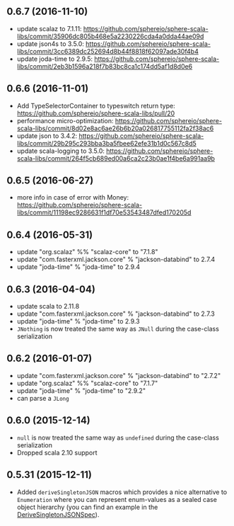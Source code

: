 ## 0.6.7 (2016-11-10)

* update scalaz to 7.1.11: https://github.com/sphereio/sphere-scala-libs/commit/35906dc805b468e5a2230226cda4a0dda44ae09d
* update json4s to 3.5.0: https://github.com/sphereio/sphere-scala-libs/commit/3cc6389dc252694d8b44f8818f62097ade30f4b4
* update joda-time to 2.9.5: https://github.com/sphereio/sphere-scala-libs/commit/2eb3b1596a218f7b83bc8ca1c174dd5af1d8d0e6


## 0.6.6 (2016-11-01)

* Add TypeSelectorContainer to typeswitch return type: https://github.com/sphereio/sphere-scala-libs/pull/20
* performance micro-optimization: https://github.com/sphereio/sphere-scala-libs/commit/8d02e8ac6ae26b6b20a026817755112fa2f38ac6
* update json to 3.4.2: https://github.com/sphereio/sphere-scala-libs/commit/29b295c293bba3ba5fbee62efe31b1d0c567c8d5
* update scala-logging to 3.5.0: https://github.com/sphereio/sphere-scala-libs/commit/264f5cb689ed00a6ca2c23b0ae1f4be6a991aa9b

## 0.6.5 (2016-06-27)

* more info in case of error with Money: https://github.com/sphereio/sphere-scala-libs/commit/11198ec9286631f1df70e53543487dfed170205d

## 0.6.4 (2016-05-31)

* update "org.scalaz" %% "scalaz-core" to "7.1.8"
* update "com.fasterxml.jackson.core" % "jackson-databind" to 2.7.4
* update "joda-time" % "joda-time" to 2.9.4

## 0.6.3 (2016-04-04)

* update scala to 2.11.8
* update "com.fasterxml.jackson.core" % "jackson-databind" to 2.7.3
* update "joda-time" % "joda-time" to 2.9.3
* `JNothing` is now treated the same way as `JNull` during the case-class serialization

## 0.6.2 (2016-01-07)

* update "com.fasterxml.jackson.core" % "jackson-databind" to "2.7.2"
* update "org.scalaz" %% "scalaz-core" to "7.1.7"
* update "joda-time" % "joda-time" to "2.9.2"
* can parse a `JLong`

## 0.6.0 (2015-12-14)

* `null` is now treated the same way as `undefined` during the case-class serialization
* Dropped scala 2.10 support

## 0.5.31 (2015-12-11)

* Added `deriveSingletonJSON` macros which provides a nice alternative to `Enumeration` where you can represent 
  enum-values as a sealed case object hierarchy (you can find an example in the [DeriveSingletonJSONSpec](https://github.com/sphereio/sphere-scala-libs/blob/master/json/src/test/scala/DeriveSingletonJSONSpec.scala)).
